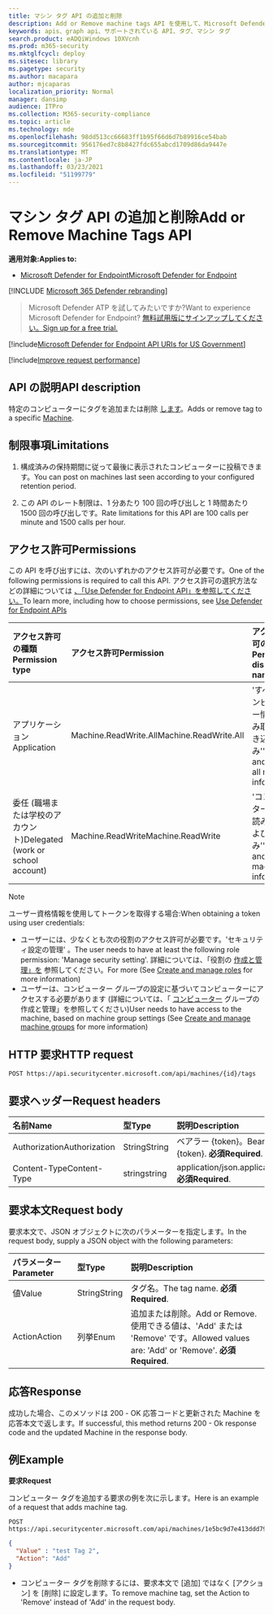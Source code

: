 ```yaml
---
title: マシン タグ API の追加と削除
description: Add or Remove machine tags API を使用して、Microsoft Defender for Endpoint のマシンのタグを追加または削除する方法について説明します。
keywords: apis、graph api、サポートされている API、タグ、マシン タグ
search.product: eADQiWindows 10XVcnh
ms.prod: m365-security
ms.mktglfcycl: deploy
ms.sitesec: library
ms.pagetype: security
ms.author: macapara
author: mjcaparas
localization_priority: Normal
manager: dansimp
audience: ITPro
ms.collection: M365-security-compliance
ms.topic: article
ms.technology: mde
ms.openlocfilehash: 98dd513cc66683ff1b95f66d6d7b89916ce54bab
ms.sourcegitcommit: 956176ed7c8b8427fdc655abcd1709d86da9447e
ms.translationtype: MT
ms.contentlocale: ja-JP
ms.lasthandoff: 03/23/2021
ms.locfileid: "51199779"
---
```

# <a name="add-or-remove-machine-tags-api"></a><span data-ttu-id="240ab-104">マシン タグ API の追加と削除</span><span class="sxs-lookup"><span data-stu-id="240ab-104">Add or Remove Machine Tags API</span></span>

<span data-ttu-id="240ab-105">**適用対象:**</span><span class="sxs-lookup"><span data-stu-id="240ab-105">**Applies to:**</span></span>

- [<span data-ttu-id="240ab-106">Microsoft Defender for Endpoint</span><span class="sxs-lookup"><span data-stu-id="240ab-106">Microsoft Defender for Endpoint</span></span>](https://go.microsoft.com/fwlink/p/?linkid=2154037)

[!INCLUDE [Microsoft 365 Defender rebranding](../../includes/microsoft-defender.md)]

> <span data-ttu-id="240ab-107">Microsoft Defender ATP を試してみたいですか?</span><span class="sxs-lookup"><span data-stu-id="240ab-107">Want to experience Microsoft Defender for Endpoint?</span></span> [<span data-ttu-id="240ab-108">無料試用版にサインアップしてください。</span><span class="sxs-lookup"><span data-stu-id="240ab-108">Sign up for a free trial.</span></span>](https://www.microsoft.com/microsoft-365/windows/microsoft-defender-atp?ocid=docs-wdatp-exposedapis-abovefoldlink) 

[!include[Microsoft Defender for Endpoint API URIs for US Government](../../includes/microsoft-defender-api-usgov.md)]

[!include[Improve request performance](../../includes/improve-request-performance.md)]

## <a name="api-description"></a><span data-ttu-id="240ab-109">API の説明</span><span class="sxs-lookup"><span data-stu-id="240ab-109">API description</span></span>

<span data-ttu-id="240ab-110">特定のコンピューターにタグを追加または削除 [します](machine.md)。</span><span class="sxs-lookup"><span data-stu-id="240ab-110">Adds or remove tag to a specific [Machine](machine.md).</span></span>

## <a name="limitations"></a><span data-ttu-id="240ab-111">制限事項</span><span class="sxs-lookup"><span data-stu-id="240ab-111">Limitations</span></span>

1. <span data-ttu-id="240ab-112">構成済みの保持期間に従って最後に表示されたコンピューターに投稿できます。</span><span class="sxs-lookup"><span data-stu-id="240ab-112">You can post on machines last seen according to your configured retention period.</span></span>

2. <span data-ttu-id="240ab-113">この API のレート制限は、1 分あたり 100 回の呼び出しと 1 時間あたり 1500 回の呼び出しです。</span><span class="sxs-lookup"><span data-stu-id="240ab-113">Rate limitations for this API are 100 calls per minute and 1500 calls per hour.</span></span>


## <a name="permissions"></a><span data-ttu-id="240ab-114">アクセス許可</span><span class="sxs-lookup"><span data-stu-id="240ab-114">Permissions</span></span>

<span data-ttu-id="240ab-115">この API を呼び出すには、次のいずれかのアクセス許可が必要です。</span><span class="sxs-lookup"><span data-stu-id="240ab-115">One of the following permissions is required to call this API.</span></span> <span data-ttu-id="240ab-116">アクセス許可の選択方法などの詳細については [、「Use Defender for Endpoint API」を参照してください。](apis-intro.md)</span><span class="sxs-lookup"><span data-stu-id="240ab-116">To learn more, including how to choose permissions, see [Use Defender for Endpoint APIs](apis-intro.md)</span></span>

<span data-ttu-id="240ab-117">アクセス許可の種類</span><span class="sxs-lookup"><span data-stu-id="240ab-117">Permission type</span></span> |    <span data-ttu-id="240ab-118">アクセス許可</span><span class="sxs-lookup"><span data-stu-id="240ab-118">Permission</span></span>    |    <span data-ttu-id="240ab-119">アクセス許可の表示名</span><span class="sxs-lookup"><span data-stu-id="240ab-119">Permission display name</span></span>
:---|:---|:---
<span data-ttu-id="240ab-120">アプリケーション</span><span class="sxs-lookup"><span data-stu-id="240ab-120">Application</span></span> |    <span data-ttu-id="240ab-121">Machine.ReadWrite.All</span><span class="sxs-lookup"><span data-stu-id="240ab-121">Machine.ReadWrite.All</span></span> |    <span data-ttu-id="240ab-122">'すべてのコンピューター情報の読み取りと書き込み'</span><span class="sxs-lookup"><span data-stu-id="240ab-122">'Read and write all machine information'</span></span>
<span data-ttu-id="240ab-123">委任 (職場または学校のアカウント)</span><span class="sxs-lookup"><span data-stu-id="240ab-123">Delegated (work or school account)</span></span> | <span data-ttu-id="240ab-124">Machine.ReadWrite</span><span class="sxs-lookup"><span data-stu-id="240ab-124">Machine.ReadWrite</span></span> | <span data-ttu-id="240ab-125">'コンピューター情報の読み取りおよび書き込み'</span><span class="sxs-lookup"><span data-stu-id="240ab-125">'Read and write machine information'</span></span>

>[!Note]
> <span data-ttu-id="240ab-126">ユーザー資格情報を使用してトークンを取得する場合:</span><span class="sxs-lookup"><span data-stu-id="240ab-126">When obtaining a token using user credentials:</span></span>
>
>- <span data-ttu-id="240ab-127">ユーザーには、少なくとも次の役割のアクセス許可が必要です。'セキュリティ設定の管理' 。</span><span class="sxs-lookup"><span data-stu-id="240ab-127">The user needs to have at least the following role permission: 'Manage security setting'.</span></span> <span data-ttu-id="240ab-128">詳細については、「役割の [作成と管理」を](user-roles.md) 参照してください。</span><span class="sxs-lookup"><span data-stu-id="240ab-128">For more  (See [Create and manage roles](user-roles.md) for more information)</span></span>
>- <span data-ttu-id="240ab-129">ユーザーは、コンピューター グループの設定に基づいてコンピューターにアクセスする必要があります (詳細については、「 [コンピューター](machine-groups.md) グループの作成と管理」を参照してください)</span><span class="sxs-lookup"><span data-stu-id="240ab-129">User needs to have access to the machine, based on machine group settings (See [Create and manage machine groups](machine-groups.md) for more information)</span></span>

## <a name="http-request"></a><span data-ttu-id="240ab-130">HTTP 要求</span><span class="sxs-lookup"><span data-stu-id="240ab-130">HTTP request</span></span>

```http
POST https://api.securitycenter.microsoft.com/api/machines/{id}/tags
```

## <a name="request-headers"></a><span data-ttu-id="240ab-131">要求ヘッダー</span><span class="sxs-lookup"><span data-stu-id="240ab-131">Request headers</span></span>

<span data-ttu-id="240ab-132">名前</span><span class="sxs-lookup"><span data-stu-id="240ab-132">Name</span></span> | <span data-ttu-id="240ab-133">型</span><span class="sxs-lookup"><span data-stu-id="240ab-133">Type</span></span> | <span data-ttu-id="240ab-134">説明</span><span class="sxs-lookup"><span data-stu-id="240ab-134">Description</span></span>
:---|:---|:---
<span data-ttu-id="240ab-135">Authorization</span><span class="sxs-lookup"><span data-stu-id="240ab-135">Authorization</span></span> | <span data-ttu-id="240ab-136">String</span><span class="sxs-lookup"><span data-stu-id="240ab-136">String</span></span> | <span data-ttu-id="240ab-137">ベアラー {token}。</span><span class="sxs-lookup"><span data-stu-id="240ab-137">Bearer {token}.</span></span> <span data-ttu-id="240ab-138">**必須**</span><span class="sxs-lookup"><span data-stu-id="240ab-138">**Required**.</span></span>
<span data-ttu-id="240ab-139">Content-Type</span><span class="sxs-lookup"><span data-stu-id="240ab-139">Content-Type</span></span> | <span data-ttu-id="240ab-140">string</span><span class="sxs-lookup"><span data-stu-id="240ab-140">string</span></span> | <span data-ttu-id="240ab-141">application/json.</span><span class="sxs-lookup"><span data-stu-id="240ab-141">application/json.</span></span> <span data-ttu-id="240ab-142">**必須**</span><span class="sxs-lookup"><span data-stu-id="240ab-142">**Required**.</span></span>

## <a name="request-body"></a><span data-ttu-id="240ab-143">要求本文</span><span class="sxs-lookup"><span data-stu-id="240ab-143">Request body</span></span>

<span data-ttu-id="240ab-144">要求本文で、JSON オブジェクトに次のパラメーターを指定します。</span><span class="sxs-lookup"><span data-stu-id="240ab-144">In the request body, supply a JSON object with the following parameters:</span></span>

<span data-ttu-id="240ab-145">パラメーター</span><span class="sxs-lookup"><span data-stu-id="240ab-145">Parameter</span></span> |    <span data-ttu-id="240ab-146">型</span><span class="sxs-lookup"><span data-stu-id="240ab-146">Type</span></span>    | <span data-ttu-id="240ab-147">説明</span><span class="sxs-lookup"><span data-stu-id="240ab-147">Description</span></span>
:---|:---|:---
<span data-ttu-id="240ab-148">値</span><span class="sxs-lookup"><span data-stu-id="240ab-148">Value</span></span> |    <span data-ttu-id="240ab-149">String</span><span class="sxs-lookup"><span data-stu-id="240ab-149">String</span></span> |    <span data-ttu-id="240ab-150">タグ名。</span><span class="sxs-lookup"><span data-stu-id="240ab-150">The tag name.</span></span> <span data-ttu-id="240ab-151">**必須**</span><span class="sxs-lookup"><span data-stu-id="240ab-151">**Required**.</span></span>
<span data-ttu-id="240ab-152">Action</span><span class="sxs-lookup"><span data-stu-id="240ab-152">Action</span></span>    | <span data-ttu-id="240ab-153">列挙</span><span class="sxs-lookup"><span data-stu-id="240ab-153">Enum</span></span> |    <span data-ttu-id="240ab-154">追加または削除。</span><span class="sxs-lookup"><span data-stu-id="240ab-154">Add or Remove.</span></span> <span data-ttu-id="240ab-155">使用できる値は、'Add' または 'Remove' です。</span><span class="sxs-lookup"><span data-stu-id="240ab-155">Allowed values are: 'Add' or 'Remove'.</span></span> <span data-ttu-id="240ab-156">**必須**</span><span class="sxs-lookup"><span data-stu-id="240ab-156">**Required**.</span></span>


## <a name="response"></a><span data-ttu-id="240ab-157">応答</span><span class="sxs-lookup"><span data-stu-id="240ab-157">Response</span></span>

<span data-ttu-id="240ab-158">成功した場合、このメソッドは 200 - OK 応答コードと更新された Machine を応答本文で返します。</span><span class="sxs-lookup"><span data-stu-id="240ab-158">If successful, this method returns 200 - Ok response code and the updated Machine in the response body.</span></span>

## <a name="example"></a><span data-ttu-id="240ab-159">例</span><span class="sxs-lookup"><span data-stu-id="240ab-159">Example</span></span>

<span data-ttu-id="240ab-160">**要求**</span><span class="sxs-lookup"><span data-stu-id="240ab-160">**Request**</span></span>

<span data-ttu-id="240ab-161">コンピューター タグを追加する要求の例を次に示します。</span><span class="sxs-lookup"><span data-stu-id="240ab-161">Here is an example of a request that adds machine tag.</span></span>

```http
POST https://api.securitycenter.microsoft.com/api/machines/1e5bc9d7e413ddd7902c2932e418702b84d0cc07/tags
```

```json
{
  "Value" : "test Tag 2",
  "Action": "Add"
}
```

- <span data-ttu-id="240ab-162">コンピューター タグを削除するには、要求本文で [追加] ではなく [アクション] を [削除] に設定します。</span><span class="sxs-lookup"><span data-stu-id="240ab-162">To remove machine tag, set the Action to 'Remove' instead of 'Add' in the request body.</span></span>
